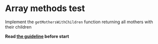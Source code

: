 # Array methods test
Implement the `getMothersWithChildren` function returning all mothers with their children

**Read [the guideline](https://github.com/mate-academy/js_task-guideline/blob/master/README.md) before start**
